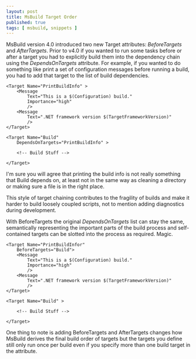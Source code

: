 ```yaml
---
layout: post
title: MsBuild Target Order
published: true
tags: [ msbuild, snippets ]
---
```


MsBuild version 4.0 introduced two new Target attributes: *BeforeTargets* 
and *AfterTargets*. Prior to v4.0 if you wanted to run some tasks before or 
after a target you had to explicitly build them into the dependency chain 
using the *DependsOnTargets* attribute. For example, if you wanted to do 
something like print a set of configuration messages before running a build, 
you had to add that target to the list of build dependencies. 

	<Target Name="PrintBuildInfo" >
		<Message 
			Text="This is a $(Configuration) build." 
			Importance="high" 
			/>
		<Message 
			Text=".NET framework version $(TargetFrameworkVersion)" 
			/>
	</Target>
	
	<Target Name="Build"
		DependsOnTargets="PrintBuildInfo" >
		
		<!-- Build Stuff -->
		
	</Target>
		
I'm sure you will agree that printing the build info is not really something
that Build depends on, at least not in the same way as cleaning a directory or
making sure a file is in the right place.

This style of target chaining contributes to the fragility of builds and 
make it harder to build loosely coupled scripts, not to mention adding diagnostics 
during development.

With BeforeTargets the original *DependsOnTargets* list can stay the same, 
semantically representing the important parts of the build process and self-contained 
targets can be slotted into the process as required. Magic.

	<Target Name="PrintBuildInfor"
		BeforeTargets="Build">
		<Message 
			Text="This is a $(Configuration) build." 
			Importance="high" 
			/>
		<Message 
			Text=".NET framework version $(TargetFrameworkVersion)" 
			/>
	</Target>
	
	<Target Name="Build" >
		
		<!-- Build Stuff -->
		
	</Target>
	
One thing to note is adding BeforeTargets and AfterTargets changes how MsBuild 
derives the final build order of targets but the targets you define still 
only run once per build even if you specify more than one build target in 
the attribute. 

